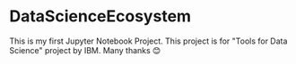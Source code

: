 # DataScienceEcosystem
This is my first Jupyter Notebook Project.
This project is for "Tools for Data Science" project by IBM.
Many thanks 😊
